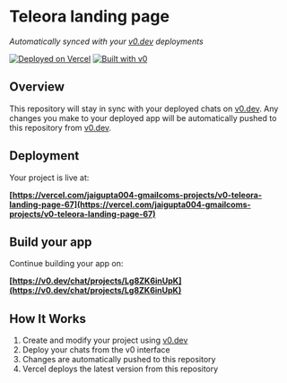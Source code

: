 # Teleora landing page

*Automatically synced with your [v0.dev](https://v0.dev) deployments*

[![Deployed on Vercel](https://img.shields.io/badge/Deployed%20on-Vercel-black?style=for-the-badge&logo=vercel)](https://vercel.com/jaigupta004-gmailcoms-projects/v0-teleora-landing-page-67)
[![Built with v0](https://img.shields.io/badge/Built%20with-v0.dev-black?style=for-the-badge)](https://v0.dev/chat/projects/Lg8ZK6inUpK)

## Overview

This repository will stay in sync with your deployed chats on [v0.dev](https://v0.dev).
Any changes you make to your deployed app will be automatically pushed to this repository from [v0.dev](https://v0.dev).

## Deployment

Your project is live at:

**[https://vercel.com/jaigupta004-gmailcoms-projects/v0-teleora-landing-page-67](https://vercel.com/jaigupta004-gmailcoms-projects/v0-teleora-landing-page-67)**

## Build your app

Continue building your app on:

**[https://v0.dev/chat/projects/Lg8ZK6inUpK](https://v0.dev/chat/projects/Lg8ZK6inUpK)**

## How It Works

1. Create and modify your project using [v0.dev](https://v0.dev)
2. Deploy your chats from the v0 interface
3. Changes are automatically pushed to this repository
4. Vercel deploys the latest version from this repository
